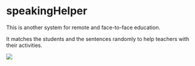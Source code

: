 # speakingHelper
This is another system for remote and face-to-face education.

It matches the students and the sentences randomly to help teachers with their activities.

![](https://user-images.githubusercontent.com/71531480/155217541-5b56cfc6-cd33-4fbe-a0f7-28b866f9f1d8.jpg)
